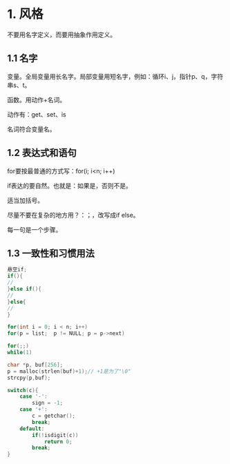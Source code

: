 # 1. 风格

不要用名字定义，而要用抽象作用定义。

## 1.1 名字

变量。全局变量用长名字。局部变量用短名字，例如：循环i、j，指针p、q，字符串s、t。

函数。用动作+名词。

动作有：get、set、is

名词符合变量名。

## 1.2 表达式和语句

for要按最普通的方式写：for(i; i\<n; i++)

if表达的要自然。也就是：如果是，否则不是。

适当加括号。

尽量不要在复杂的地方用？：；，改写成if else。

每一句是一个步骤。

## 1.3 一致性和习惯用法

```c
悬空if;
if(){
//
}else if(){
//
}else{
//
}
```

```c
for(int i = 0; i < n; i++)
for(p = list;  p != NULL; p = p->next)
```

```c
for(;;)
while(1)
```

```c
char *p, buf[256];
p = malloc(strlen(buf)+1);// +1是为了"\0"
strcpy(p,buf);
```

```c
switch(c){
    case '-':
        sign = -1;
    case '+':
        c = getchar();
        break;
    default:
        if(!isdigit(c))
            return 0;
        break;
}
```
